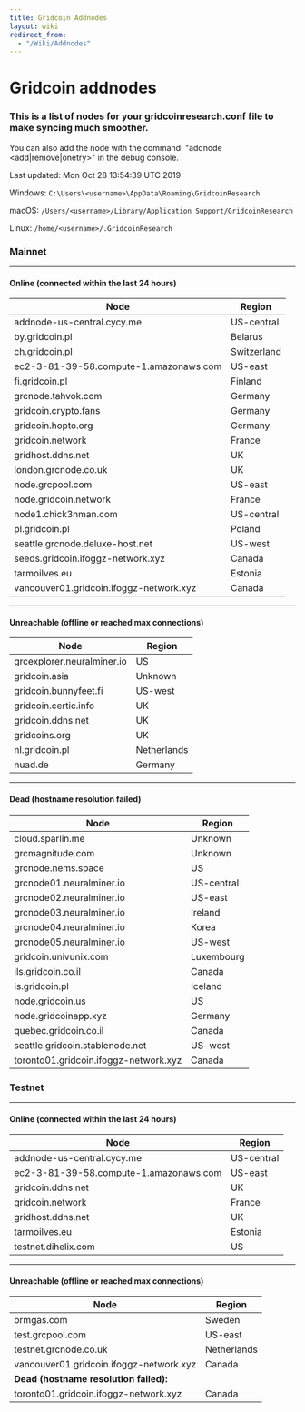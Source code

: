 ```yaml
---
title: Gridcoin Addnodes
layout: wiki
redirect_from:
  - "/Wiki/Addnodes"
---
```



# Gridcoin addnodes
### This is a list of nodes for your gridcoinresearch.conf file to make syncing much smoother.  

You can also add the node with the command: "addnode <node>
<add|remove|onetry>" in the debug console.

Last updated: Mon Oct 28 13:54:39 UTC 2019

Windows: `C:\Users\<username>\AppData\Roaming\GridcoinResearch`

macOS:   `/Users/<username>/Library/Application Support/GridcoinResearch`

Linux:   `/home/<username>/.GridcoinResearch`

### Mainnet

------------

#### Online (connected within the last 24 hours)

| Node | Region |
|----|-----|
| addnode-us-central.cycy.me                 | US-central |
| by.gridcoin.pl                             | Belarus |
| ch.gridcoin.pl                             | Switzerland |
| ec2-3-81-39-58.compute-1.amazonaws.com     | US-east |
| fi.gridcoin.pl                             | Finland |
| grcnode.tahvok.com                         | Germany |
| gridcoin.crypto.fans                       | Germany |
| gridcoin.hopto.org                         | Germany |
| gridcoin.network                           | France |
| gridhost.ddns.net                          | UK |
| london.grcnode.co.uk                       | UK |
| node.grcpool.com                           | US-east |
| node.gridcoin.network                      | France |
| node1.chick3nman.com                       | US-central |
| pl.gridcoin.pl                             | Poland |
| seattle.grcnode.deluxe-host.net            | US-west |
| seeds.gridcoin.ifoggz-network.xyz          | Canada |
| tarmoilves.eu                              | Estonia |
| vancouver01.gridcoin.ifoggz-network.xyz    | Canada |

------------

#### Unreachable (offline or reached max connections)

| Node | Region |    
| ---- | ------ |
| grcexplorer.neuralminer.io                 | US |
| gridcoin.asia                              | Unknown |
| gridcoin.bunnyfeet.fi                      | US-west |
| gridcoin.certic.info                       | UK |
| gridcoin.ddns.net                          | UK |
| gridcoins.org                              | UK |
| nl.gridcoin.pl                             | Netherlands |
| nuad.de                                    | Germany |

------------

#### Dead (hostname resolution failed)

| Node | Region |    
| ---- | ------ |
| cloud.sparlin.me                           | Unknown |
| grcmagnitude.com                           | Unknown |
| grcnode.nems.space                         | US |
| grcnode01.neuralminer.io                   | US-central |
| grcnode02.neuralminer.io                   | US-east |
| grcnode03.neuralminer.io                   | Ireland |
| grcnode04.neuralminer.io                   | Korea |
| grcnode05.neuralminer.io                   | US-west |
| gridcoin.univunix.com                      | Luxembourg |
| ils.gridcoin.co.il                         | Canada |
| is.gridcoin.pl                             | Iceland |
| node.gridcoin.us                           | US |
| node.gridcoinapp.xyz                       | Germany |
| quebec.gridcoin.co.il                      | Canada |
| seattle.gridcoin.stablenode.net            | US-west |
| toronto01.gridcoin.ifoggz-network.xyz      | Canada |

### Testnet

------------

#### Online (connected within the last 24 hours)

| Node | Region |    
| ---- | ------ |
|addnode-us-central.cycy.me                 | US-central|
|ec2-3-81-39-58.compute-1.amazonaws.com     | US-east|
|gridcoin.ddns.net                          | UK|
|gridcoin.network                           | France|
|gridhost.ddns.net                          | UK|
|tarmoilves.eu                              | Estonia|
|testnet.dihelix.com                        | US|

------------

#### Unreachable (offline or reached max connections)

| Node | Region |    
| ---- | ------ |
|ormgas.com                                 | Sweden|
|test.grcpool.com                           | US-east|
|testnet.grcnode.co.uk                      | Netherlands|
|vancouver01.gridcoin.ifoggz-network.xyz    | Canada|
|**Dead (hostname resolution failed):** |               
|toronto01.gridcoin.ifoggz-network.xyz      | Canada|
